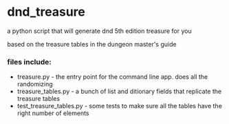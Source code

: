# dnd_treasure

a python script that will generate dnd 5th edition treasure for you

based on the treasure tables in the dungeon master's guide

### files include:

- treasure.py - the entry point for the command line app. does all the randomizing
- treasure_tables.py - a bunch of list  and ditionary fields that replicate the treasure tables
- test_treasure_tables.py - some tests to make sure all the tables have the right number of elements
